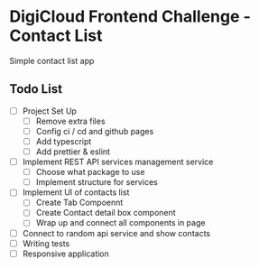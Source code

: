 # DigiCloud Frontend Challenge - Contact List

Simple contact list app

## Todo List 
- [ ] Project Set Up
  - [ ] Remove extra files
  - [ ] Config ci / cd and github pages
  - [ ] Add typescript
  - [ ] Add prettier & eslint
- [ ] Implement REST API services management service
  - [ ] Choose what package to use
  - [ ] Implement structure for services
- [ ] Implement UI of contacts list
  - [ ] Create Tab Compoennt
  - [ ] Create Contact detail box component
  - [ ] Wrap up and connect all components in page
- [ ] Connect to random api service and show contacts
- [ ] Writing tests
- [ ] Responsive application
